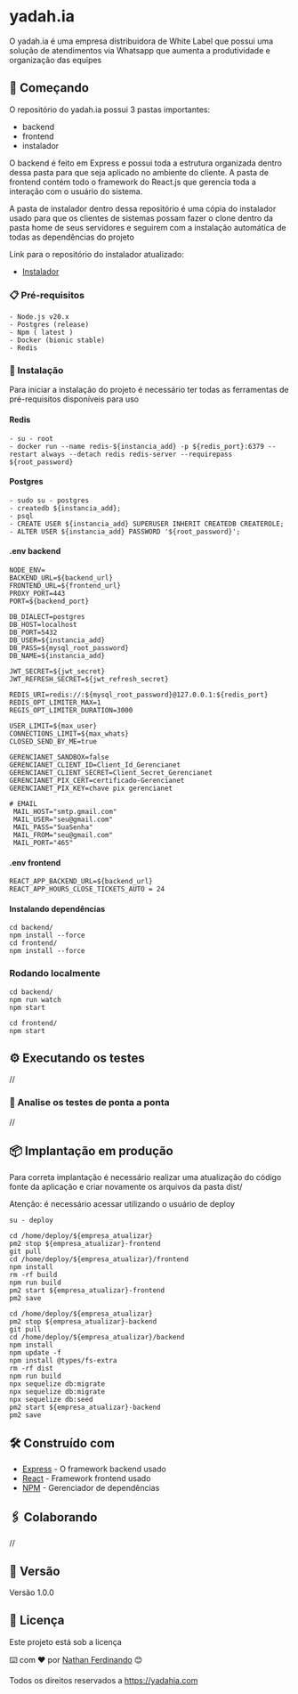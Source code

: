 # yadah.ia

O yadah.ia é uma empresa distribuidora de White Label que possui uma solução de atendimentos via Whatsapp que aumenta a produtividade e organização das equipes

## 🚀 Começando

O repositório do yadah.ia possui 3 pastas importantes:
- backend
- frontend
- instalador

O backend é feito em Express e possui toda a estrutura organizada dentro dessa pasta para que seja aplicado no ambiente do cliente. A pasta de frontend contém todo o framework do React.js que gerencia toda a interação com o usuário do sistema.

A pasta de instalador dentro dessa repositório é uma cópia do instalador usado para que os clientes de sistemas possam fazer o clone dentro da pasta home de seus servidores e seguirem com a instalação automática de todas as dependências do projeto

Link para o repositório do instalador atualizado:
- [Instalador](https://github.com/yadahia/chatbot-installer.git)

### 📋 Pré-requisitos

```
- Node.js v20.x
- Postgres (release)
- Npm ( latest )
- Docker (bionic stable)
- Redis
```

### 🔧 Instalação

Para iniciar a instalação do projeto é necessário ter todas as ferramentas de pré-requisitos disponíveis para uso

#### Redis
```
- su - root
- docker run --name redis-${instancia_add} -p ${redis_port}:6379 --restart always --detach redis redis-server --requirepass ${root_password}
```

#### Postgres
```
- sudo su - postgres
- createdb ${instancia_add};
- psql
- CREATE USER ${instancia_add} SUPERUSER INHERIT CREATEDB CREATEROLE;
- ALTER USER ${instancia_add} PASSWORD '${root_password}';
```

#### .env backend
```
NODE_ENV=
BACKEND_URL=${backend_url}
FRONTEND_URL=${frontend_url}
PROXY_PORT=443
PORT=${backend_port}

DB_DIALECT=postgres
DB_HOST=localhost
DB_PORT=5432
DB_USER=${instancia_add}
DB_PASS=${mysql_root_password}
DB_NAME=${instancia_add}

JWT_SECRET=${jwt_secret}
JWT_REFRESH_SECRET=${jwt_refresh_secret}

REDIS_URI=redis://:${mysql_root_password}@127.0.0.1:${redis_port}
REDIS_OPT_LIMITER_MAX=1
REGIS_OPT_LIMITER_DURATION=3000

USER_LIMIT=${max_user}
CONNECTIONS_LIMIT=${max_whats}
CLOSED_SEND_BY_ME=true

GERENCIANET_SANDBOX=false
GERENCIANET_CLIENT_ID=Client_Id_Gerencianet
GERENCIANET_CLIENT_SECRET=Client_Secret_Gerencianet
GERENCIANET_PIX_CERT=certificado-Gerencianet
GERENCIANET_PIX_KEY=chave pix gerencianet

# EMAIL
 MAIL_HOST="smtp.gmail.com"
 MAIL_USER="seu@gmail.com"
 MAIL_PASS="SuaSenha"
 MAIL_FROM="seu@gmail.com"
 MAIL_PORT="465"

```

#### .env frontend
```
REACT_APP_BACKEND_URL=${backend_url}
REACT_APP_HOURS_CLOSE_TICKETS_AUTO = 24
```

#### Instalando dependências
```
cd backend/
npm install --force
cd frontend/
npm install --force
```

### Rodando localmente
```
cd backend/
npm run watch
npm start

cd frontend/
npm start
```

## ⚙️ Executando os testes

//

### 🔩 Analise os testes de ponta a ponta

//

## 📦 Implantação em produção

Para correta implantação é necessário realizar uma atualização do código fonte da aplicação e criar novamente os arquivos da pasta dist/

Atenção: é necessário acessar utilizando o usuário de deploy

```
su - deploy
```

```
cd /home/deploy/${empresa_atualizar}
pm2 stop ${empresa_atualizar}-frontend
git pull
cd /home/deploy/${empresa_atualizar}/frontend
npm install
rm -rf build
npm run build
pm2 start ${empresa_atualizar}-frontend
pm2 save
```

```
cd /home/deploy/${empresa_atualizar}
pm2 stop ${empresa_atualizar}-backend
git pull
cd /home/deploy/${empresa_atualizar}/backend
npm install
npm update -f
npm install @types/fs-extra
rm -rf dist 
npm run build
npx sequelize db:migrate
npx sequelize db:migrate
npx sequelize db:seed
pm2 start ${empresa_atualizar}-backend
pm2 save 
```

## 🛠️ Construído com


* [Express](https://expressjs.com/pt-br/) - O framework backend usado
* [React](https://react.dev/) - Framework frontend usado
* [NPM](https://www.npmjs.com/) - Gerenciador de dependências

## 🖇️ Colaborando

//

## 📌 Versão

Versão 1.0.0

## 📄 Licença

Este projeto está sob a licença

⌨️ com ❤️ por [Nathan Ferdinando](https://nferdica.com) 😊

Todos os direitos reservados a https://yadahia.com
